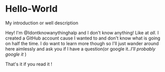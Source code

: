 # Hello-World
My introduction or well description 

Hey! I'm @Idontknowanythinghalp and I don't know anything! Like at *all*. 
I created a GitHub account cause I wanted to and don't know what is going on half the time.
I do want to learn more though so I'll just wander around here aimlessly and ask you if I have a question(or google it..*I'll probably google it* )

That's it if you read it ! 


